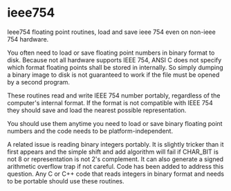# ieee754
Ieee754 floating point routines, load and save ieee 754 even on non-ieee 754 hardware. 

You often need to load or save floating point numbers in binary format to disk.
Because not all hardware supports IEEE 754, ANSI C does not specify which format 
floating points shall be stored in internally. So simply dumping a binary image
to disk is not guaranteed to work if the file must be opened by a second program.

These routines read and write IEEE  754 number portably, regardless of the computer's
internal format. If the format is not compatible with IEEE 754 they should save and
load the nearest possible representation.

You should use them anytime you need to load or save binary floating point numbers 
and the code needs to be platform-independent.

A related issue is reading binary integers portably. It is slightly tricker than it first appears and the simple shift and add algorithm will fail if CHAR_BIT is not 8 or representation is not 2's complement. It can also generate a signed arithmetic overflow trap if not careful. Code has been added to address this question. Any C or C++ code that 
reads integers in binary format and needs to be portable should use these routines.



